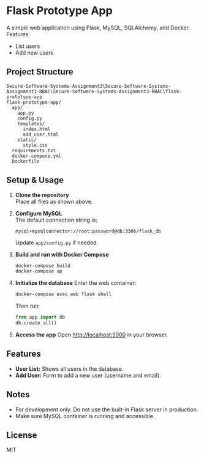 # Flask Prototype App

A simple web application using Flask, MySQL, SQLAlchemy, and Docker.  
Features:
- List users
- Add new users

## Project Structure

```
Secure-Software-Systems-Assignment3\Secure-Software-Systems-Assignment3-RBAC\Secure-Software-Systems-Assignment3-RBAC\flask-prototype-app
flask-prototype-app/
  app/
    app.py
    config.py
    templates/
      index.html
      add_user.html
    static/
      style.css
  requirements.txt
  docker-compose.yml
  Dockerfile
```

## Setup & Usage

1. **Clone the repository**  
   Place all files as shown above.

2. **Configure MySQL**  
   The default connection string is:
   ```
   mysql+mysqlconnector://root:password@db:3306/flask_db
   ```
   Update `app/config.py` if needed.

3. **Build and run with Docker Compose**
   ```bash
   docker-compose build
   docker-compose up
   ```

4. **Initialize the database**
   Enter the web container:
   ```bash
   docker-compose exec web flask shell
   ```
   Then run:
   ```python
   from app import db
   db.create_all()
   ```

5. **Access the app**
   Open [http://localhost:5000](http://localhost:5000) in your browser.

## Features

- **User List:** Shows all users in the database.
- **Add User:** Form to add a new user (username and email).

## Notes

- For development only. Do not use the built-in Flask server in production.
- Make sure MySQL container is running and accessible.

## License

MIT
